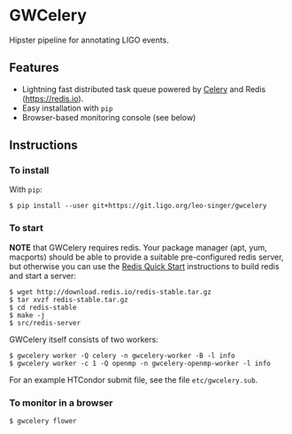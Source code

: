 # GWCelery

Hipster pipeline for annotating LIGO events.

## Features

 - Lightning fast distributed task queue powered by
   [Celery](http://celeryproject.org) and Redis (https://redis.io).
 - Easy installation with `pip`
 - Browser-based monitoring console (see below)

## Instructions

### To install

With `pip`:

	$ pip install --user git+https://git.ligo.org/leo-singer/gwcelery

### To start

**NOTE** that GWCelery requires redis. Your package manager (apt, yum, macports)
should be able to provide a suitable pre-configured redis server, but otherwise
you can use the [Redis Quick Start](https://redis.io/topics/quickstart)
instructions to build redis and start a server:

	$ wget http://download.redis.io/redis-stable.tar.gz
	$ tar xvzf redis-stable.tar.gz
	$ cd redis-stable
	$ make -j
	$ src/redis-server

GWCelery itself consists of two workers:

	$ gwcelery worker -Q celery -n gwcelery-worker -B -l info
	$ gwcelery worker -c 1 -Q openmp -n gwcelery-openmp-worker -l info

For an example HTCondor submit file, see the file `etc/gwcelery.sub`.

### To monitor in a browser

	$ gwcelery flower
